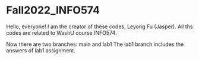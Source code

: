 # Fall2022_INFO574
Hello, everyone!
I am the creator of these codes, Leyong Fu (Jasper).
All ths codes are related to WashU course INFO574. 

Now there are two branches: main and lab1
The lab1 branch includes the answers of lab1 assignment.
